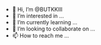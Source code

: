- 👋 Hi, I’m @BUTKKIII
- 👀 I’m interested in ...
- 🌱 I’m currently learning ...
- 💞️ I’m looking to collaborate on ...
- 📫 How to reach me ...

<!---
BUTKKIII/BUTKKIII is a ✨ special ✨ repository because its `README.md` (this file) appears on your GitHub profile.
You can click the Preview link to take a look at your changes.
--->

